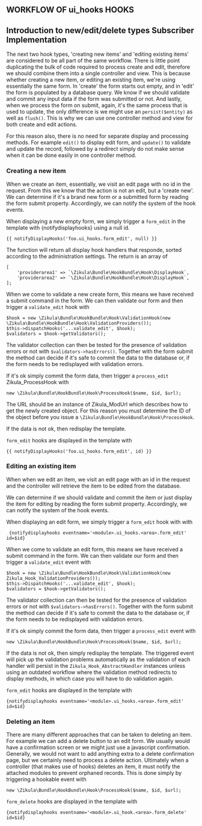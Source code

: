 WORKFLOW OF ui_hooks HOOKS
---------------------------

Introduction to new/edit/delete types Subscriber Implementation
---------------------------------------------------------------

The next two hook types, 'creating new items' and 'editing existing items' are considered to be
all part of the same workflow.  There is little point duplicating the bulk of code required
to process create and edit, therefore we should combine them into a single controller and view.
This is because whether creating a new item, or editing an existing item, we're using
essentially the same form.  In 'create' the form starts out empty, and in 'edit' the form
is populated by a database query.  We know if we should validate and commit any input data
if the form was submitted or not.  And lastly, when we process the form on submit, again,
it's the same process that is used to update, the only difference is we might use an
`persist($entity)` as well as `flush()`.  This is why we can use one controller method and view
for both create and edit actions.

For this reason also, there is no need for separate display and processing methods.  For example
`edit()` to display edit form, and `update()` to validate and update the record, followed by a
redirect simply do not make sense when it can be done easily in one controller method.


### Creating a new item

When we create an item, essentially, we visit an edit page with no id in the request.
From this we know that the action is not an edit, but a 'create new'.  We can determine
if it's a brand new form or a submitted form by reading the form submit property.
Accordingly, we can notify the system of the hook events.

When displaying a new empty form, we simply trigger a `form_edit` in the template with
{notifydisplayhooks} using a null id.

    {{ notifyDisplayHooks('foo.ui_hooks.form_edit', null) }}

The function will return all display hook handlers that responde, sorted according to
the administration settings.  The return is an array of

    [
        'providerarea1' => `\Zikula\Bundle\HookBundle\Hook\DisplayHook`,
        'providerarea2' => `\Zikula\Bundle\HookBundle\Hook\DisplayHook`,
    ];

When we come to validate a new create form, this means we have received a submit command
in the form.  We can then validate our form and then trigger a `validate_edit` hook with

    $hook = new \Zikula\Bundle\HookBundle\Hook\ValidationHook(new \Zikula\Bundle\HookBundle\Hook\ValidationProviders());
    $this->dispatchHooks('...validate_edit', $hook);
    $validators = $hook->getValidators();

The validator collection can then be tested for the presence of validation errors or not
with `$validators->hasErrors()`.  Together with the form submit the method can decide
if it's safe to commit the data to the database or, if the form needs to be redisplayed with
validation errors.

If it's ok simply commit the form data, then trigger a `process_edit` Zikula_ProcessHook with

    new \Zikula\Bundle\HookBundle\Hook\ProcessHook($name, $id, $url);

The URL should be an instance of Zikula_ModUrl which describes how to get the newly created object.
For this reason you must determine the ID of the object before you issue a `\Zikula\Bundle\HookBundle\Hook\ProcessHook`.

If the data is not ok, then redisplay the template.

`form_edit` hooks are displayed in the template with

    {{ notifyDisplayHooks('foo.ui_hooks.form_edit', id) }}


### Editing an existing item

When when we edit an item, we visit an edit page with an id in the request and the
controller will retrieve the item to be edited from the database.

We can determine if we should validate and commit the item or just display the item for
editing by reading the form submit property.
Accordingly, we can notify the system of the hook events.

When displaying an edit form, we simply trigger a `form_edit` hook with with

     {notifydisplayhooks eventname='<module>.ui_hooks.<area>.form_edit' id=$id}

When we come to validate an edit form, this means we have received a submit command
in the form.  We can then validate our form and then trigger a `validate_edit` event with

    $hook = new \Zikula\Bundle\HookBundle\Hook\ValidationHook(new Zikula_Hook_ValidationProviders());
    $this->DispatchHooks('...validate_edit', $hook);
    $validators = $hook->getValidators();

The validator collection can then be tested for the presence of validation errors or not
with `$validators->hasErrors()`.  Together with the form submit the method can decide
if it's safe to commit the data to the database or, if the form needs to be redisplayed with
validation errors.

If it's ok simply commit the form data, then trigger a `process_edit` event with

    new \Zikula\Bundle\HookBundle\Hook\ProcessHook($name, $id, $url);

If the data is not ok, then simply redisplay the template.  The triggered event will pick up
the validation problems automatically as the validation of each handler will persist in
the `Zikula_Hook_AbstractHandler` instances unless using an outdated workflow where the validation method
redirects to display methods, in which case you will have to do validation again.

`form_edit` hooks are displayed in the template with

    {notifydisplayhooks eventname='<module>.ui_hooks.<area>.form_edit' id=$id}


### Deleting an item

There are many different approaches that can be taken to deleting an item. For example we
can add a delete button to an edit form.  We usually would have a confirmation screen
or we might just use a javascript confirmation.  Generally, we would not want to add
anything extra to a delete confirmation page, but we certainly need to process a delete
action.  Ultimately when a controller (that makes use of hooks) deletes an item, it
must notify the attached modules to prevent orphaned records.  This is done simply by
triggering a hookable event with

    new \Zikula\Bundle\HookBundle\Hook\ProcessHook($name, $id, $url);

`form_delete` hooks are displayed in the template with

    {notifydisplayhooks eventname='<module>.ui_hook.<area>.form_delete' id=$id}

